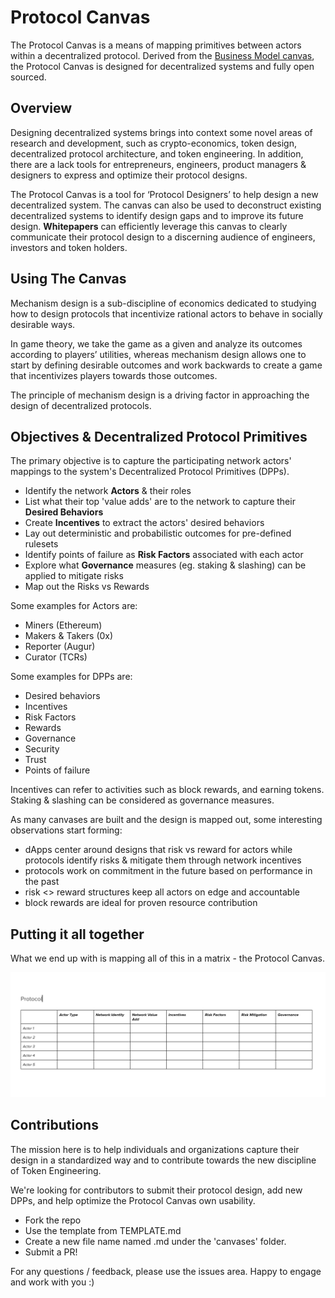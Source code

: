# Protocol Canvas
The Protocol Canvas is a means of mapping primitives between actors within a decentralized protocol. Derived from the [Business Model canvas](https://strategyzer.com/canvas/business-model-canvas), the Protocol Canvas is designed for decentralized systems and fully open sourced.

## Overview
Designing decentralized systems brings into context some novel areas of research and development, such as crypto-economics, token design, decentralized protocol architecture, and token engineering. In addition, there are a lack tools for entrepreneurs, engineers, product managers & designers to express and optimize their protocol designs.

The Protocol Canvas is a tool for ‘Protocol Designers’ to help design a new decentralized system. The canvas can also be used to deconstruct existing decentralized systems to identify design gaps and to improve its future design. **Whitepapers** can efficiently leverage this canvas to clearly communicate their protocol design to a discerning audience of engineers, investors and token holders.

## Using The Canvas
Mechanism design is a sub-discipline of economics dedicated to studying how to design protocols that incentivize rational actors to behave in socially desirable ways.

In game theory, we take the game as a given and analyze its outcomes according to players’ utilities, whereas mechanism design allows one to start by defining desirable outcomes and work backwards to create a game that incentivizes players towards those outcomes.

The principle of mechanism design is a driving factor in approaching the design of decentralized protocols.

## Objectives & Decentralized Protocol Primitives
The primary objective is to capture the participating network actors' mappings to the system's Decentralized Protocol Primitives (DPPs).

- Identify the network **Actors** & their roles
- List what their top 'value adds' are to the network to capture their **Desired Behaviors**
- Create **Incentives** to extract the actors' desired behaviors
- Lay out deterministic and probabilistic outcomes for pre-defined rulesets
- Identify points of failure as **Risk Factors** associated with each actor
- Explore what **Governance** measures (eg. staking & slashing) can be applied to mitigate risks
- Map out the Risks vs Rewards

Some examples for Actors are:

- Miners (Ethereum)
- Makers & Takers (0x)
- Reporter (Augur)
- Curator (TCRs)

Some examples for DPPs are:

- Desired behaviors
- Incentives
- Risk Factors
- Rewards
- Governance
- Security
- Trust
- Points of failure

Incentives can refer to activities such as block rewards, and earning tokens.
Staking & slashing can be considered as governance measures.

As many canvases are built and the design is mapped out, some interesting observations start forming:

- dApps center around designs that risk vs reward for actors while protocols identify risks & mitigate them through network incentives
- protocols work on commitment in the future based on performance in the past
- risk <> reward structures keep all actors on edge and accountable
- block rewards are ideal for proven resource contribution

## Putting it all together
What we end up with is mapping all of this in a matrix - the Protocol Canvas.

![protocol-template](/assets/protocol-template.PNG)

## Contributions
The mission here is to help individuals and organizations capture their design in a standardized way and to contribute towards the new discipline of Token Engineering.

We're looking for contributors to submit their protocol design, add new DPPs, and help optimize the Protocol Canvas own usability.

- Fork the repo
- Use the template from TEMPLATE.md
- Create a new file name named <protocol-name>.md under the 'canvases' folder.
- Submit a PR!

For any questions / feedback, please use the issues area. Happy to engage and work with you :)
